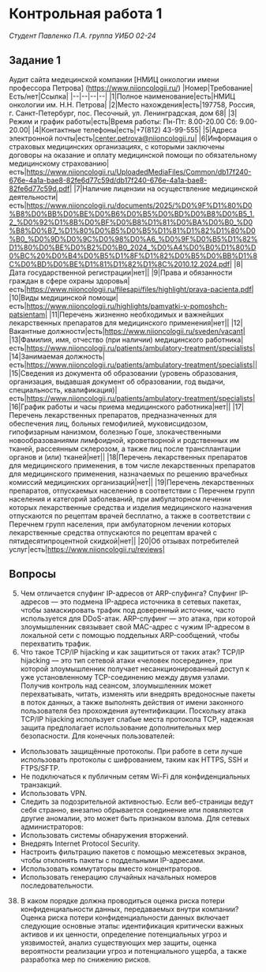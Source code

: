# Контрольная работа 1
*Студент Павленко П.А. группа УИБО 02-24*

## Задание 1
Аудит сайта медецинской компании [НМИЦ онкологии имени профессора Петрова] (https://www.niioncologii.ru/)
|Номер|Требование|Есть/нет|Ссылка|
|--|--|--|--|
|1|Полное наименование|есть|НМИЦ онкологии им. Н.Н. Петрова|
|2|Место нахождения|есть|197758, Россия, г. Санкт-Петербург, пос. Песочный, ул. Ленинградская, дом 68|
|3|Режим и график работы|есть|Время работы:  Пн-Пт: 8.00-20.00  Сб: 9.00-20.00|
|4|Контактные телефоны|есть|+7(812) 43-99-555|
|5|Адреса электронной почты|есть|center.petrova@niioncologii.ru|
|6|Информация о страховых медицинских организациях, с которыми заключены договоры на оказание и оплату медицинской помощи по обязательному медицинскому страхованию|есть|https://www.niioncologii.ru/UploadedMediaFiles/Common/db17f240-676e-4a1a-bae8-82fe6d77c59d/db17f240-676e-4a1a-bae8-82fe6d77c59d.pdf|
|7|Наличие лицензии на осуществление медицинской деятельности|есть|https://www.niioncologii.ru/documents/2025/%D0%9F%D1%80%D0%B8%D0%BB%D0%BE%D0%B6%D0%B5%D0%BD%D0%B8%D0%B5_1.2_%D0%92%D1%8B%D0%BF%D0%B8%D1%81%D0%BA%D0%B0_%D0%B8%D0%B7_%D1%80%D0%B5%D0%B5%D1%81%D1%82%D1%80%D0%B0_%D0%9D%D0%9C%D0%98%D0%A6_%D0%9F%D0%B5%D1%82%D1%80%D0%BE%D0%B2%D0%B0_2024_%D0%A4%D0%B0%D1%80%D0%BC%20%D0%B4%D0%B5%D1%8F%D1%82%D0%B5%D0%BB%D1%8C%D0%BD%D0%BE%D1%81%D1%82%D1%8C%2010.12.2024.pdf|
|8|Дата государственной регистрации|нет||
|9|Права и обязанности граждан в сфере охраны здоровья|есть|https://www.niioncologii.ru/filesapi/files/highlight/prava-pacienta.pdf|
|10|Виды медицинской помощи|есть|https://www.niioncologii.ru/highlights/pamyatki-v-pomoshch-patsientam|
|11|Перечень жизненно необходимых и важнейших лекарственных препаратов для медицинского применения|нет||
|12|Вакантные должности|есть|https://www.niioncologii.ru/sveden/vacant|
|13|Фамилия, имя, отчество (при наличии) медицинского работника|есть|https://www.niioncologii.ru/patients/ambulatory-treatment/specialists|
|14|Занимаемая должность|есть|https://www.niioncologii.ru/patients/ambulatory-treatment/specialists||
|15|Сведения из документа об образовании (уровень образования, организация, выдавшая документ об образовании, год выдачи, специальность, квалификация)|есть|https://www.niioncologii.ru/patients/ambulatory-treatment/specialists|
|16|График работы и часы приема медицинского работника|нет||
|17|Перечень лекарственных препаратов, предназначенных для обеспечения лиц, больных гемофилией, муковисцидозом, гипофизарным нанизмом, болезнью Гоше, злокачественными новообразованиями лимфоидной, кроветворной и родственных им тканей, рассеянным склерозом, а также лиц после трансплантации органов и (или) тканей|нет||
|18|Перечень лекарственных препаратов для медицинского применения, в том числе лекарственных препаратов для медицинского применения, назначаемых по решению врачебных комиссий медицинских организаций|нет||
|19|Перечень лекарственных препаратов, отпускаемых населению в соответствии с Перечнем групп населения и категорий заболеваний, при амбулаторном лечении которых лекарственные средства и изделия медицинского назначения отпускаются по рецептам врачей бесплатно, а также в соответствии с Перечнем групп населения, при амбулаторном лечении которых лекарственные средства отпускаются по рецептам врачей с пятидесятипроцентной скидкой|нет||
|20|Об отзывах потребителей услуг|есть|https://www.niioncologii.ru/reviews|

## Вопросы
5. Чем отличается спуфинг IP-адресов от ARP-спуфинга?
    Спуфинг IP-адресов — это подмена IP-адреса источника в сетевых пакетах, чтобы замаскировать трафик под доверенный источник, часто используется для DDoS-атак. ARP-спуфинг — это атака, при которой злоумышленник связывает свой MAC-адрес с чужим IP-адресом в локальной сети с помощью поддельных ARP-сообщений, чтобы перехватить трафик. 
9. Что такое TCP/IP hijacking и как защититься от таких атак?
    TCP/IP hijacking — это тип сетевой атаки «человек посередине», при которой злоумышленник получает несанкционированный доступ к уже установленному TCP-соединению между двумя узлами. Получив контроль над сеансом, злоумышленник может перехватывать, читать, изменять или внедрять вредоносные пакеты в поток данных, а также выполнять действия от имени законного пользователя без прохождения аутентификации. Поскольку атака TCP/IP hijacking использует слабые места протокола TCP, надежная защита предполагает использование дополнительных мер безопасности. 
Для конечных пользователей:
- Использовать защищённые протоколы. При работе в сети лучше использовать протоколы с шифрованием, таким как HTTPS, SSH и FTPS/SFTP.
- Не подключаться к публичным сетям Wi-Fi для конфиденциальных транзакций.
- Использовать VPN.
- Следить за подозрительной активностью. Если веб-страницы ведут себя странно, внезапно обрывается соединение или появляются другие аномалии, это может быть признаком взлома.
Для сетевых администраторов:
- Использовать системы обнаружения вторжений.
- Внедрять Internet Protocol Security.
- Настроить фильтрацию пакетов с помощью межсетевых экранов, чтобы отклонять пакеты с поддельными IP-адресами.
- Использовать коммутаторы вместо концентраторов.
- Использовать генерацию случайных начальных номеров последовательности.
38. В каком порядке должна проводиться оценка риска потери конфиденциальности данных, передаваемых внутри компании?
    Оценка риска потери конфиденциальности данных включает следующие основные этапы: идентификация критически важных активов и их ценности, определение потенциальных угроз и уязвимостей, анализ существующих мер защиты, оценка вероятности реализации угроз и потенциального ущерба, а также разработка мер по снижению рисков.
